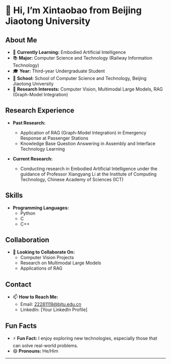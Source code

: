# 👋 Hi, I’m Xintaobao from Beijing Jiaotong University

## About Me
- 🌱 **Currently Learning:** Embodied Artificial Intelligence
- 📚 **Major:** Computer Science and Technology (Railway Information Technology)
- 🎓 **Year:** Third-year Undergraduate Student
- 🏫 **School:** School of Computer Science and Technology, Beijing Jiaotong University
- 🤖 **Research Interests:** Computer Vision, Multimodal Large Models, RAG (Graph-Model Integration)

## Research Experience
- **Past Research:**
  - Application of RAG (Graph-Model Integration) in Emergency Response at Passenger Stations
  - Knowledge Base Question Answering in Assembly and Interface Technology Learning

- **Current Research:**
  - Conducting research in Embodied Artificial Intelligence under the guidance of Professor Xiangyang Li at the Institute of Computing Technology, Chinese Academy of Sciences (ICT)

## Skills
- **Programming Languages:**
  - Python
  - C
  - C++

## Collaboration
- 💞️ **Looking to Collaborate On:**
  - Computer Vision Projects
  - Research on Multimodal Large Models
  - Applications of RAG

## Contact
- 📫 **How to Reach Me:**
  - Email: 22281119@bjtu.edu.cn
  - LinkedIn: [Your LinkedIn Profile]

## Fun Facts
- ⚡ **Fun Fact:** I enjoy exploring new technologies, especially those that can solve real-world problems.
- 😄 **Pronouns:** He/Him

---

<!---
XintaoBao531/XintaoBao531 is a ✨ special ✨ repository because its `README.md` (this file) appears on your GitHub profile.
You can click the Preview link to take a look at your changes.
--->
